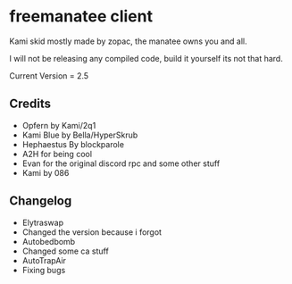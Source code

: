 # freemanatee client

Kami skid mostly made by zopac, the manatee owns you and all.

I will not be releasing any compiled code, build it yourself its not that hard.

Current Version = 2.5

Credits
-------------------------------

* Opfern by Kami/2q1
* Kami Blue by Bella/HyperSkrub
* Hephaestus By blockparole
* A2H for being cool
* Evan for the original discord rpc and some other stuff
* Kami by 086

Changelog
-------------------------------
* Elytraswap
* Changed the version because i forgot
* Autobedbomb
* Changed some ca stuff
* AutoTrapAir
* Fixing bugs
